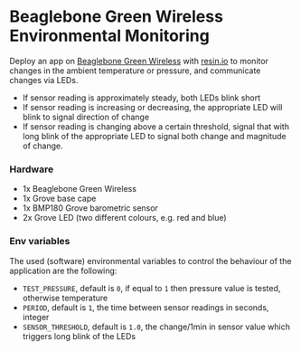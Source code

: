 # Beaglebone Green Wireless Environmental Monitoring

Deploy an app on [Beaglebone Green Wireless](http://www.seeedstudio.com/wiki/Beaglebone_green_wireless)
with [resin.io](https://resin.io) to monitor changes in the ambient temperature
or pressure, and communicate changes via LEDs.

* If sensor reading is approximately steady, both LEDs blink short
* If sensor reading is increasing or decreasing, the appropriate LED will blink to signal direction of change
* If sensor reading is changing above a certain threshold, signal that with long blink of the appropriate LED to signal both change and magnitude of change.

### Hardware

* 1x Beaglebone Green Wireless
* 1x Grove base cape
* 1x BMP180 Grove barometric sensor
* 2x Grove LED (two different colours, e.g. red and blue)

### Env variables

The used (software) environmental variables to control the behaviour of the
application are the following:

* `TEST_PRESSURE`, default is `0`, if equal to `1` then pressure value is tested, otherwise temperature
* `PERIOD`, default is `1`, the time between sensor readings in seconds, integer
* `SENSOR_THRESHOLD`, default is `1.0`, the change/1min in sensor value which triggers long blink of the LEDs